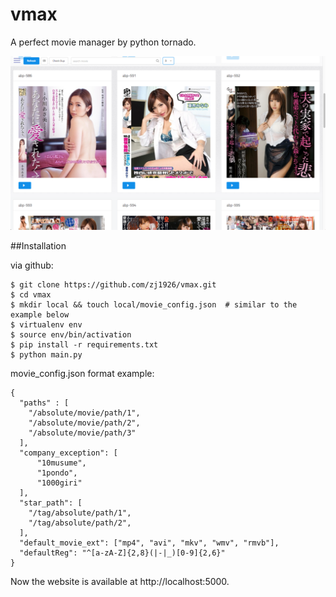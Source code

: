 # vmax

A perfect movie manager by python tornado.

![screenshot](/assets/banner2.png)

##Installation



via github:

    $ git clone https://github.com/zj1926/vmax.git
    $ cd vmax
    $ mkdir local && touch local/movie_config.json  # similar to the example below
    $ virtualenv env
    $ source env/bin/activation
    $ pip install -r requirements.txt
    $ python main.py

movie_config.json format example:
```
{
  "paths" : [
    "/absolute/movie/path/1",
    "/absolute/movie/path/2",
    "/absolute/movie/path/3"
  ],
  "company_exception": [
      "10musume",
      "1pondo",
      "1000giri"
  ],
  "star_path": [
    "/tag/absolute/path/1",
    "/tag/absolute/path/2",
  ],
  "default_movie_ext": ["mp4", "avi", "mkv", "wmv", "rmvb"],
  "defaultReg": "^[a-zA-Z]{2,8}(|-|_)[0-9]{2,6}"
}
```
Now the website is available at http://localhost:5000.
